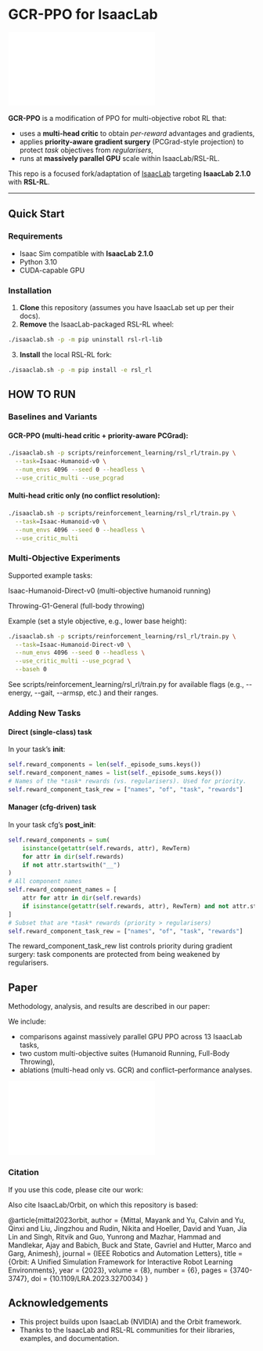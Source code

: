 # GCR-PPO for IsaacLab

![GCR-PPO](docs/examples_result_comparison-1.pdf)

**GCR-PPO** is a modification of PPO for multi-objective robot RL that:
- uses a **multi-head critic** to obtain *per-reward* advantages and gradients,
- applies **priority-aware gradient surgery** (PCGrad-style projection) to protect *task* objectives from *regularisers*,
- runs at **massively parallel GPU** scale within IsaacLab/RSL-RL.

This repo is a focused fork/adaptation of [IsaacLab](https://github.com/isaac-sim/IsaacLab) targeting **IsaacLab 2.1.0** with **RSL-RL**.

---

## Quick Start

### Requirements
- Isaac Sim compatible with **IsaacLab 2.1.0**
- Python 3.10
- CUDA-capable GPU

### Installation

1) **Clone** this repository (assumes you have IsaacLab set up per their docs).
2) **Remove** the IsaacLab-packaged RSL-RL wheel:
```bash
./isaaclab.sh -p -m pip uninstall rsl-rl-lib
```
3) **Install** the local RSL-RL fork:
```bash
./isaaclab.sh -p -m pip install -e rsl_rl
```

## HOW TO RUN

### Baselines and Variants
#### GCR-PPO (multi-head critic + priority-aware PCGrad):
```bash
./isaaclab.sh -p scripts/reinforcement_learning/rsl_rl/train.py \
  --task=Isaac-Humanoid-v0 \
  --num_envs 4096 --seed 0 --headless \
  --use_critic_multi --use_pcgrad
```
#### Multi-head critic only (no conflict resolution):
```bash
./isaaclab.sh -p scripts/reinforcement_learning/rsl_rl/train.py \
  --task=Isaac-Humanoid-v0 \
  --num_envs 4096 --seed 0 --headless \
  --use_critic_multi
```

### Multi-Objective Experiments
Supported example tasks:

Isaac-Humanoid-Direct-v0 (multi-objective humanoid running)

Throwing-G1-General (full-body throwing)

Example (set a style objective, e.g., lower base height):

```bash
./isaaclab.sh -p scripts/reinforcement_learning/rsl_rl/train.py \
  --task=Isaac-Humanoid-Direct-v0 \
  --num_envs 4096 --seed 0 --headless \
  --use_critic_multi --use_pcgrad \
  --baseh 0
```

See scripts/reinforcement_learning/rsl_rl/train.py for available flags
(e.g., --energy, --gait, --armsp, etc.) and their ranges.

### Adding New Tasks

#### Direct (single-class) task
In your task’s __init__:
```python
self.reward_components = len(self._episode_sums.keys())
self.reward_component_names = list(self._episode_sums.keys())
# Names of the *task* rewards (vs. regularisers). Used for priority.
self.reward_component_task_rew = ["names", "of", "task", "rewards"]
```

#### Manager (cfg-driven) task
In your task cfg’s __post_init__:
```python
self.reward_components = sum(
    isinstance(getattr(self.rewards, attr), RewTerm)
    for attr in dir(self.rewards)
    if not attr.startswith("__")
)
# All component names
self.reward_component_names = [
    attr for attr in dir(self.rewards)
    if isinstance(getattr(self.rewards, attr), RewTerm) and not attr.startswith("__")
]
# Subset that are *task* rewards (priority > regularisers)
self.reward_component_task_rew = ["names", "of", "task", "rewards"]
```
The reward_component_task_rew list controls priority during gradient surgery:
task components are protected from being weakened by regularisers.

## Paper
Methodology, analysis, and results are described in our paper:

We include:
 - comparisons against massively parallel GPU PPO across 13 IsaacLab tasks,
 - two custom multi-objective suites (Humanoid Running, Full-Body Throwing),
 - ablations (multi-head only vs. GCR) and conflict–performance analyses.

![Method Overview](docs/actor_critic_pcgrad_method-3-1.pdf)

### Citation

If you use this code, please cite our work:

Also cite IsaacLab/Orbit, on which this repository is based:

@article{mittal2023orbit,
   author  = {Mittal, Mayank and Yu, Calvin and Yu, Qinxi and Liu, Jingzhou and Rudin, Nikita and Hoeller, David and Yuan, Jia Lin and Singh, Ritvik and Guo, Yunrong and Mazhar, Hammad and Mandlekar, Ajay and Babich, Buck and State, Gavriel and Hutter, Marco and Garg, Animesh},
   journal = {IEEE Robotics and Automation Letters},
   title   = {Orbit: A Unified Simulation Framework for Interactive Robot Learning Environments},
   year    = {2023},
   volume  = {8},
   number  = {6},
   pages   = {3740-3747},
   doi     = {10.1109/LRA.2023.3270034}
}

## Acknowledgements
 - This project builds upon IsaacLab (NVIDIA) and the Orbit framework.
 - Thanks to the IsaacLab and RSL-RL communities for their libraries, examples, and documentation.
